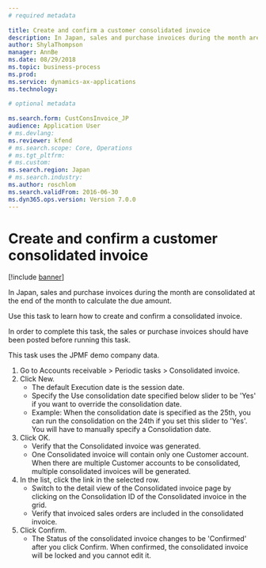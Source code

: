 ```yaml
--- 
# required metadata 
 
title: Create and confirm a customer consolidated invoice
description: In Japan, sales and purchase invoices during the month are consolidated at the end of the month to calculate the due amount. 
author: ShylaThompson
manager: AnnBe 
ms.date: 08/29/2018
ms.topic: business-process 
ms.prod:  
ms.service: dynamics-ax-applications 
ms.technology:  
 
# optional metadata 
 
ms.search.form: CustConsInvoice_JP   
audience: Application User 
# ms.devlang:  
ms.reviewer: kfend
# ms.search.scope: Core, Operations 
# ms.tgt_pltfrm:  
# ms.custom:  
ms.search.region: Japan
# ms.search.industry: 
ms.author: roschlom
ms.search.validFrom: 2016-06-30 
ms.dyn365.ops.version: Version 7.0.0 
---
```

# Create and confirm a customer consolidated invoice

[!include [banner](../../includes/banner.md)]

In Japan, sales and purchase invoices during the month are consolidated at the end of the month to calculate the due amount. 



Use this task to learn how to create and confirm a consolidated invoice. 



In order to complete this task, the sales or purchase invoices should have been posted before running this task.



This task uses the JPMF demo company data.

1. Go to Accounts receivable > Periodic tasks > Consolidated invoice.
2. Click New.
    * The default Execution date is the session date.  
    * Specify the Use consolidation date specified below slider to be 'Yes' if you want to override the consolidation date.  
    * Example: When the consolidation date is specified as the 25th, you can run the consolidation on the 24th if you set this slider to 'Yes'. You will have to manually specify a Consolidation date.  
3. Click OK.
    * Verify that the Consolidated invoice was generated.  
    * One Consolidated invoice will contain only one Customer account. When there are multiple Customer accounts to be consolidated, multiple consolidated invoices will be generated.  
4. In the list, click the link in the selected row.
    * Switch to the detail view of the Consolidated invoice page  by clicking on the Consolidation ID of the Consolidated invoice in the grid.  
    * Verify that invoiced sales orders are included in the consolidated invoice.  
5. Click Confirm.
    * The Status of the consolidated invoice changes to be 'Confirmed' after you click Confirm. When confirmed, the consolidated invoice will be locked and you cannot edit it.  

